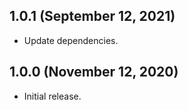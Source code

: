 ## 1.0.1 (September 12, 2021)
- Update dependencies.

## 1.0.0 (November 12, 2020)
- Initial release.